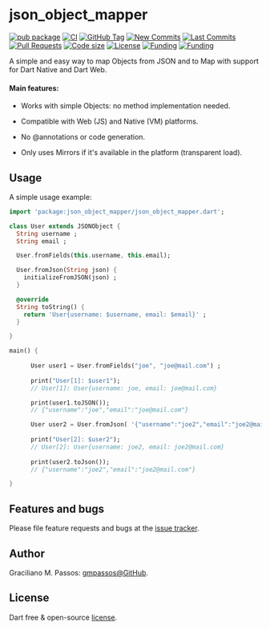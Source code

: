 # json_object_mapper

[![pub package](https://img.shields.io/pub/v/json_object_mapper.svg?logo=dart&logoColor=00b9fc)](https://pub.dartlang.org/packages/json_object_mapper)
[![CI](https://img.shields.io/github/workflow/status/gmpassos/json_object_mapper/Dart%20CI/master?logo=github-actions&logoColor=white)](https://github.com/gmpassos/json_object_mapper/actions)
[![GitHub Tag](https://img.shields.io/github/v/tag/gmpassos/json_object_mapper?logo=git&logoColor=white)](https://github.com/gmpassos/json_object_mapper/releases)
[![New Commits](https://img.shields.io/github/commits-since/gmpassos/json_object_mapper/latest?logo=git&logoColor=white)](https://github.com/gmpassos/json_object_mapper/network)
[![Last Commits](https://img.shields.io/github/last-commit/gmpassos/json_object_mapper?logo=git&logoColor=white)](https://github.com/gmpassos/json_object_mapper/commits/master)
[![Pull Requests](https://img.shields.io/github/issues-pr/gmpassos/json_object_mapper?logo=github&logoColor=white)](https://github.com/gmpassos/json_object_mapper/pulls)
[![Code size](https://img.shields.io/github/languages/code-size/gmpassos/json_object_mapper?logo=github&logoColor=white)](https://github.com/gmpassos/json_object_mapper)
[![License](https://img.shields.io/github/license/gmpassos/json_object_mapper?logo=open-source-initiative&logoColor=green)](https://github.com/gmpassos/json_object_mapper/blob/master/LICENSE)
[![Funding](https://img.shields.io/badge/Donate-yellow?labelColor=666666&style=plastic&logo=liberapay)](https://liberapay.com/gmpassos/donate)
[![Funding](https://img.shields.io/liberapay/patrons/gmpassos.svg?logo=liberapay)](https://liberapay.com/gmpassos/donate)

A simple and easy way to map Objects from JSON and to Map with support for Dart Native and Dart Web.

#### Main features:

- Works with simple Objects: no method implementation needed.

- Compatible with Web (JS) and Native (VM) platforms.

- No @annotations or code generation.

- Only uses Mirrors if it's available in the platform (transparent load).

## Usage

A simple usage example:

```dart
import 'package:json_object_mapper/json_object_mapper.dart';

class User extends JSONObject {
  String username ;
  String email ;

  User.fromFields(this.username, this.email);

  User.fromJson(String json) {
    initializeFromJSON(json) ;
  }

  @override
  String toString() {
    return 'User{username: $username, email: $email}' ;
  }

}

main() {
  
      User user1 = User.fromFields("joe", "joe@mail.com") ;
      
      print("User[1]: $user1");      
      // User[1]: User{username: joe, email: joe@mail.com}

      print(user1.toJSON());
      // {"username":"joe","email":"joe@mail.com"}

      User user2 = User.fromJson( '{"username":"joe2","email":"joe2@mail.com"}' ) ;
      
      print("User[2]: $user2");
      // User[2]: User{username: joe2, email: joe2@mail.com}
      
      print(user2.toJson());
      // {"username":"joe2","email":"joe2@mail.com"}

}
```

## Features and bugs

Please file feature requests and bugs at the [issue tracker][tracker].

[tracker]: https://github.com/gmpassos/json_object_mapper/issues

## Author

Graciliano M. Passos: [gmpassos@GitHub][github].

[github]: https://github.com/gmpassos

## License

Dart free & open-source [license](https://github.com/dart-lang/stagehand/blob/master/LICENSE).

